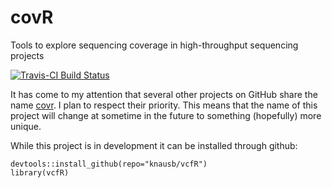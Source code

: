 # covR
Tools to explore sequencing coverage in high-throughput sequencing projects

[![Travis-CI Build Status](https://travis-ci.org/knausb/covR.png?branch=master)](https://travis-ci.org/knausb/covR)

It has come to my attention that several other projects on GitHub share the name [covr](https://github.com/search?utf8=%E2%9C%93&q=covR).
I plan to respect their priority.
This means that the name of this project will change at sometime in the future to something (hopefully) more unique.


While this project is in development it can be installed through github:

    devtools::install_github(repo="knausb/vcfR")
    library(vcfR)


